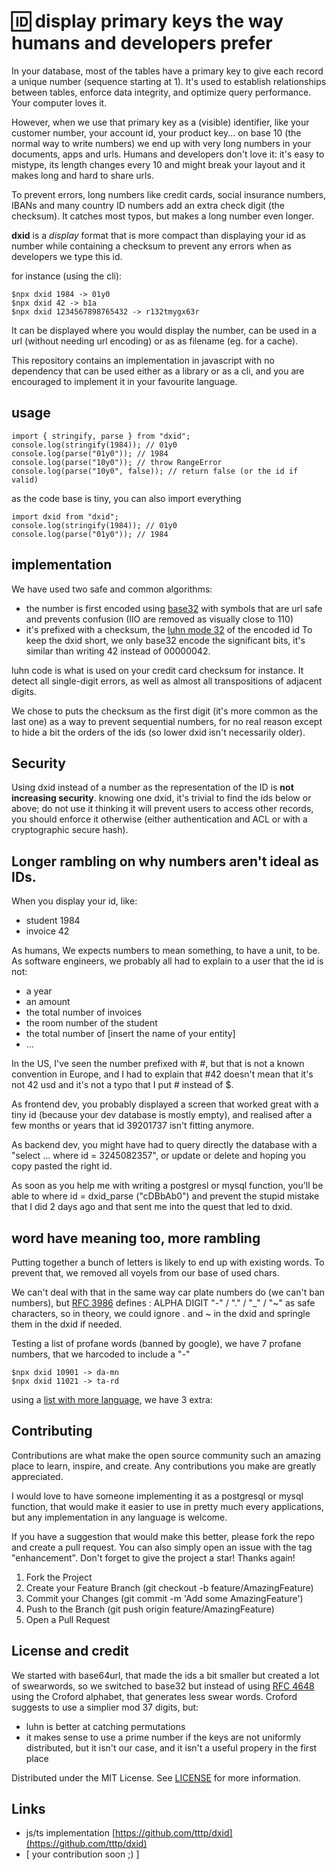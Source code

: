 # 🆔 display primary keys the way humans and developers prefer

In your database, most of the tables have a primary key to give each record a unique number (sequence starting at 1). It's used to establish relationships between tables, enforce data integrity, and optimize query performance. Your computer loves it.

However, when we use that primary key as a (visible) identifier, like your customer number, your account id, your product key... on base 10 (the normal way to write numbers) we end up with very long numbers in your documents, apps and urls. Humans and developers don't love it: it's easy to mistype, its length changes every 10 and might break your layout and it makes long and hard to share urls.

To prevent errors, long numbers like credit cards, social insurance numbers, IBANs and many country ID numbers add an extra check digit (the checksum). It catches most typos, but makes a long number even longer.

**dxid** is a _display_ format that is more compact than displaying your id as number while containing a checksum to prevent any errors when as developers we type this id.

for instance (using the cli):

    $npx dxid 1984 -> 01y0
    $npx dxid 42 -> b1a
    $npx dxid 1234567898765432 -> r132tmygx63r

It can be displayed where you would display the number, can be used in a url (without needing url encoding) or as as filename (eg. for a cache).

This repository contains an implementation in javascript with no dependency that can be used either as a library or as a cli, and you are encouraged to implement it in your favourite language.

## usage

    import { stringify, parse } from "dxid";
    console.log(stringify(1984)); // 01y0
    console.log(parse("01y0")); // 1984
    console.log(parse("10y0")); // throw RangeError
    console.log(parse("10y0", false)); // return false (or the id if valid)

as the code base is tiny, you can also import everything

    import dxid from "dxid";
    console.log(stringify(1984)); // 01y0
    console.log(parse("01y0")); // 1984


## implementation

We have used two safe and common algorithms:

- the number is first encoded using [base32](https://www.crockford.com/base32.html) with symbols that are url safe and prevents confusion (IlO are removed as visually close to 110)
- it's prefixed with a checksum, the [luhn mode 32](https://en.wikipedia.org/wiki/Luhn_mod_N_algorithm) of the encoded id
To keep the dxid short, we only base32 encode the significant bits, it's similar than writing 42 instead of 00000042.

luhn code is what is used on your credit card checksum for instance. It detect all single-digit errors, as well as almost all transpositions of adjacent digits.

We chose to puts the checksum as the first digit (it's more common as the last one) as a way to prevent sequential numbers, for no real reason except to hide a bit the orders of the ids (so lower dxid isn't necessarily older).

## Security

Using dxid instead of a number as the representation of the ID is **not increasing security**. knowing one dxid, it's trivial to find the ids below or above; do not use it thinking it will prevent users to access other records, you should enforce it otherwise (either authentication and ACL or with a cryptographic secure hash).

## Longer rambling on why numbers aren't ideal as IDs.

When you display your id, like:

- student 1984
- invoice 42

As humans, We expects numbers to mean something, to have a unit, to be. As software engineers, we probably all had to explain to a user that the id is not:
- a year
- an amount
- the total number of invoices
- the room number of the student
- the total number of [insert the name of your entity]
- ...

In the US, I've seen the number prefixed with #, but that is not a known convention in Europe, and I had to explain that #42 doesn't mean that it's not 42 usd and it's not a typo that I put # instead of $.

As frontend dev, you probably displayed a screen that worked great with a tiny id (because your dev database is mostly empty), and realised after a few months or years that id 39201737 isn't fitting anymore. 

As backend dev, you might have had to query directly the database with a "select ... where id = 3245082357", or update or delete and hoping you copy pasted the right id. 

As soon as you help me with writing a postgresl or mysql function, you'll be able to where id = dxid_parse ("cDBbAb0") and prevent the stupid mistake that I did 2 days ago and that sent me into the quest that led to dxid.

## word have meaning too, more rambling

Putting together a bunch of letters is likely to end up with existing words. To prevent that, we removed all voyels from our base of used chars.


We can't deal with that in the same way car plate numbers do (we can't ban numbers), but [RFC 3986](http://www.ietf.org/rfc/rfc3986.txt) defines : ALPHA  DIGIT  "-" / "." / "\_" / "~" as safe characters, so in theory, we could ignore . and ~ in the dxid and springle them in the dxid if needed.

Testing a list of profane words (banned by google), we have 7 profane numbers, that we harcoded to include a "-"

    $npx dxid 10901 -> da-mn
    $npx dxid 11021 -> ta-rd

using a [list with more language](https://github.com/LDNOOBW/List-of-Dirty-Naughty-Obscene-and-Otherwise-Bad-Words), we have 3 extra:



## Contributing

Contributions are what make the open source community such an amazing place to learn, inspire, and create. Any contributions you make are greatly appreciated.

I would love to have someone implementing it as a postgresql or mysql function, that would make it easier to use in pretty much every applications, but any implementation in any language is welcome.

If you have a suggestion that would make this better, please fork the repo and create a pull request. You can also simply open an issue with the tag "enhancement". Don't forget to give the project a star! Thanks again!

1. Fork the Project
1. Create your Feature Branch (git checkout -b feature/AmazingFeature)
1. Commit your Changes (git commit -m 'Add some AmazingFeature')
1. Push to the Branch (git push origin feature/AmazingFeature)
1. Open a Pull Request

## License and credit

We started with base64url, that made the ids a bit smaller but created a lot of swearwords, so we switched to base32 but instead of using [RFC 4648](https://datatracker.ietf.org/doc/html/rfc4648) using the Croford alphabet, that generates less swear words. Croford suggests to use a simplier mod 37 digits, but:
- luhn is better at catching permutations
- it makes sense to use a prime number if the keys are not uniformly distributed, but it isn't our case, and it isn't a useful propery in the first place 

Distributed under the MIT License. See [LICENSE](LICENSE) for more information.

## Links

- js/ts implementation [https://github.com/tttp/dxid](https://github.com/tttp/dxid)
- [ your contribution soon ;) ]
